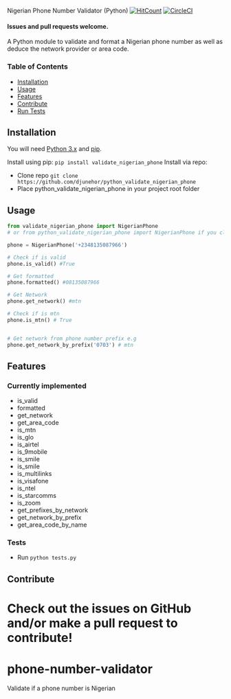  Nigerian Phone Number Validator (Python)
[![HitCount](http://hits.dwyl.io/djunehor/python_validate_nigerian_phone.svg)](http://hits.dwyl.io/djunehor/python_validate_nigerian_phone) [![CircleCI](https://circleci.com/gh/djunehor/python_validate_nigerian_phone.svg?style=svg)](https://circleci.com/gh/djunehor/python_validate_nigerian_phone)

#### Issues and pull requests welcome.

A Python module to validate and format a Nigerian phone number as well as deduce the network provider or area code.

### Table of Contents
* [Installation](#installation)
* [Usage](#usage)
* [Features](#features)
* [Contribute](#contribute)
* [Run Tests](#tests)

## Installation
You will need [Python 3.x](https://www.python.org/download/) and [pip](http://pip.readthedocs.org/en/latest/installing.html).

Install using pip: `pip install validate_nigerian_phone`
Install via repo:
- Clone repo `git clone https://github.com/djunehor/python_validate_nigerian_phone`
- Place python_validate_nigerian_phone in your project root folder

## Usage

```python
from validate_nigerian_phone import NigerianPhone
# or from python_validate_nigerian_phone import NigerianPhone if you cloned repo

phone = NigerianPhone('+2348135087966')

# Check if is valid
phone.is_valid() #True

# Get formatted
phone.formatted() #08135087966

# Get Network
phone.get_network() #mtn

# Check if is mtn
phone.is_mtn() # True


# Get network from phone number prefix e.g
phone.get_network_by_prefix('0703') # mtn

```

## Features
### Currently implemented
* is_valid
* formatted
* get_network
* get_area_code
* is_mtn
* is_glo
* is_airtel
* is_9mobile
* is_smile
* is_smile
* is_multilinks
* is_visafone
* is_ntel
* is_starcomms
* is_zoom
* get_prefixes_by_network
* get_network_by_prefix
* get_area_code_by_name

### Tests
* Run `python tests.py`

## Contribute
Check out the issues on GitHub and/or make a pull request to contribute!
=======
# phone-number-validator
Validate if a phone number is Nigerian
